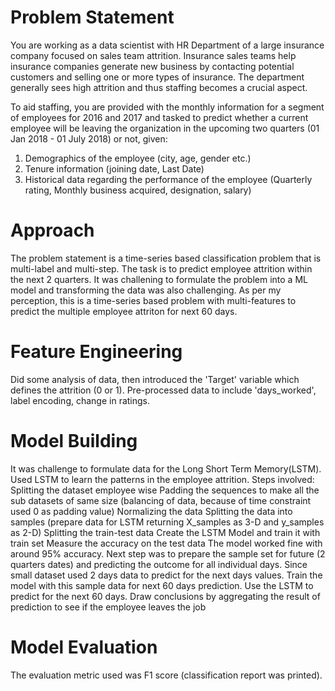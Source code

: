 # Problem Statement
You are working as a data scientist with HR Department of a large insurance company focused on sales team attrition. Insurance sales teams help insurance companies generate new business by contacting potential customers and selling one or more types of insurance. The department generally sees high attrition and thus staffing becomes a crucial aspect.

To aid staffing, you are provided with the monthly information for a segment of employees for 2016 and 2017 and tasked to predict whether a current employee will be leaving the organization in the upcoming two quarters (01 Jan 2018 - 01 July 2018) or not, given:
  1. Demographics of the employee (city, age, gender etc.)
  2. Tenure information (joining date, Last Date)
  3. Historical data regarding the performance of the employee (Quarterly rating, Monthly business acquired, designation, salary)

# Approach

The problem statement is a time-series based classification problem that is multi-label and multi-step. The task is to predict employee attrition within the next 2 quarters.
It was challening to formulate the problem into a ML model and transforming the data was also challenging.
As per my perception, this is a time-series based problem with multi-features to predict the multiple employee attriton for next 60 days.

# Feature Engineering

Did some analysis of data, then introduced the 'Target' variable which defines the attrition (0 or 1).
Pre-processed data to include 'days_worked', label encoding, change in ratings.

# Model Building
It was challenge to formulate data for the Long Short Term Memory(LSTM). Used LSTM to learn the patterns in the employee attrition.
Steps involved:
  Splitting the dataset employee wise
  Padding the sequences to make all the sub datasets of same size (balancing of data, because of time constraint used 0 as padding value)
  Normalizing the data
  Splitting the data into samples (prepare data for LSTM returning X_samples as 3-D and y_samples as 2-D)
  Splitting the train-test data
  Create the LSTM Model and train it with train set
  Measure the accuracy on the test data
  The model worked fine with around 95% accuracy.
  Next step was to prepare the sample set for future (2 quarters dates) and predicting the outcome for all individual days.
  Since small dataset used 2 days data to predict for the next days values.
  Train the model with this sample data for next 60 days prediction.
  Use the LSTM to predict for the next 60 days.
  Draw conclusions by aggregating the result of prediction to see if the employee leaves the job
  
# Model Evaluation
The evaluation metric used was F1 score (classification report was printed).
